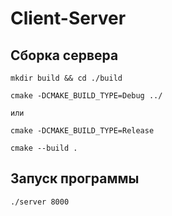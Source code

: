 # Client-Server

## Сборка сервера


    mkdir build && cd ./build 

    cmake -DCMAKE_BUILD_TYPE=Debug ../    

    или

    cmake -DCMAKE_BUILD_TYPE=Release
    
    cmake --build .

## Запуск программы


    ./server 8000
